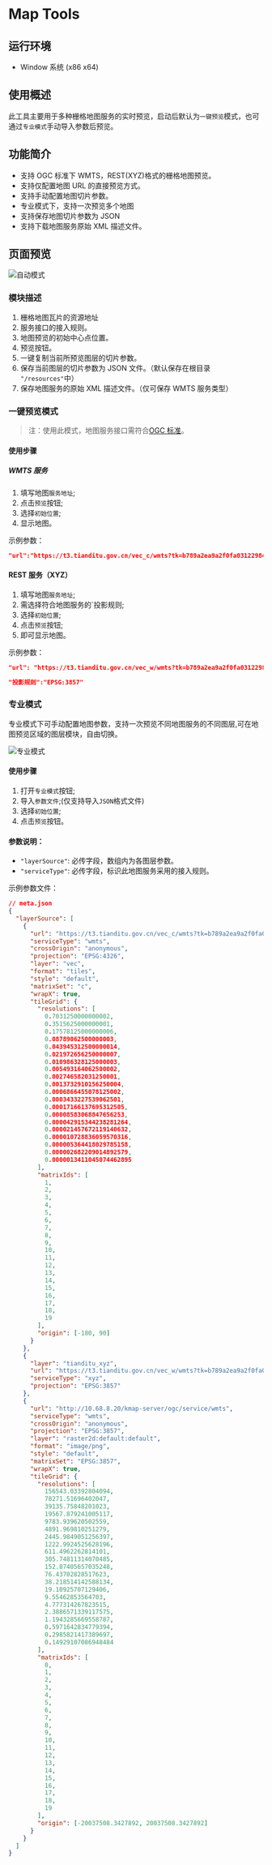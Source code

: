 # Map Tools

## 运行环境

- Window 系统 (x86 x64)

## 使用概述

此工具主要用于多种栅格地图服务的实时预览，启动后默认为`一键预览`模式，也可通过`专业模式`手动导入参数后预览。

## 功能简介

- 支持 OGC 标准下 WMTS，REST(XYZ)格式的栅格地图预览。
- 支持仅配置地图 URL 的直接预览方式。
- 支持手动配置地图切片参数。
- 专业模式下，支持一次预览多个地图
- 支持保存地图切片参数为 JSON
- 支持下载地图服务原始 XML 描述文件。

## 页面预览

![自动模式](./docs/images/automode.png)

### 模块描述

1. 栅格地图瓦片的资源地址
2. 服务接口的接入规则。
3. 地图预览的初始中心点位置。
4. 预览按钮。
5. 一键复制当前所预览图层的切片参数。
6. 保存当前图层的切片参数为 JSON 文件。（默认保存在根目录 `"/resources"`中）
7. 保存地图服务的原始 XML 描述文件。（仅可保存 WMTS 服务类型）

### 一键预览模式

> 注：使用此模式，地图服务接口需符合[OGC 标准](https://docs.opengeospatial.org/is/13-082r2/13-082r2.html)。

#### 使用步骤

##### WMTS 服务

1. 填写地图`服务地址`;
2. 点击`预览`按钮;
3. 选择`初始位置`;
4. 显示地图。

示例参数：

```json
"url":"https://t3.tianditu.gov.cn/vec_c/wmts?tk=b789a2ea9a2f0fa03122984062eb1f35"
```

#### REST 服务（XYZ）

1. 填写地图`服务地址`;
2. 需选择符合地图服务的`投影规则;
3. 选择`初始位置`;
4. 点击`预览`按钮;
5. 即可显示地图。

示例参数：

```json
"url": "https://t3.tianditu.gov.cn/vec_w/wmts?tk=b789a2ea9a2f0fa03122984062eb1f35&service=WMTS&version=1.0.0&request=GetTile&layer=vec&format=tiles&style=default&tileMatrixSet=w&tileMatrix={z}&tileRow={y}&tileCol={x}",

"投影规则":"EPSG:3857"

```

### 专业模式

专业模式下可手动配置地图参数，支持一次预览不同地图服务的不同图层,可在地图预览区域的图层模块，自由切换。

![专业模式](./docs/images/manualmode.png)

#### 使用步骤

1. 打开`专业模式`按钮;
2. 导入`参数文件`;(仅支持导入`JSON`格式文件)
3. 选择`初始位置`;
4. 点击`预览`按钮。

#### 参数说明：

- `"layerSource"`: 必传字段，数组内为各图层参数。
- `"serviceType"`: 必传字段，标识此地图服务采用的接入规则。

示例参数文件：

```json
// meta.json
{
  "layerSource": [
    {
      "url": "https://t3.tianditu.gov.cn/vec_c/wmts?tk=b789a2ea9a2f0fa03122984062eb1f35",
      "serviceType": "wmts",
      "crossOrigin": "anonymous",
      "projection": "EPSG:4326",
      "layer": "vec",
      "format": "tiles",
      "style": "default",
      "matrixSet": "c",
      "wrapX": true,
      "tileGrid": {
        "resolutions": [
          0.7031250000000002,
          0.3515625000000001,
          0.17578125000000006,
          0.08789062500000003,
          0.043945312500000014,
          0.021972656250000007,
          0.010986328125000003,
          0.005493164062500002,
          0.002746582031250001,
          0.0013732910156250004,
          0.0006866455078125002,
          0.0003433227539062501,
          0.00017166137695312505,
          0.00008583068847656253,
          0.000042915344238281264,
          0.000021457672119140632,
          0.000010728836059570316,
          0.000005364418029785158,
          0.000002682209014892579,
          0.0000013411045074462895
        ],
        "matrixIds": [
          1,
          2,
          3,
          4,
          5,
          6,
          7,
          8,
          9,
          10,
          11,
          12,
          13,
          14,
          15,
          16,
          17,
          18,
          19
        ],
        "origin": [-180, 90]
      }
    },
    {
      "layer": "tianditu_xyz",
      "url": "https://t3.tianditu.gov.cn/vec_w/wmts?tk=b789a2ea9a2f0fa03122984062eb1f35&service=WMTS&version=1.0.0&request=GetTile&layer=vec&format=tiles&style=default&tileMatrixSet=w&tileMatrix={z}&tileRow={y}&tileCol={x}",
      "serviceType": "xyz",
      "projection": "EPSG:3857"
    },
    {
      "url": "http://10.68.8.20/kmap-server/ogc/service/wmts",
      "serviceType": "wmts",
      "crossOrigin": "anonymous",
      "projection": "EPSG:3857",
      "layer": "raster2d:default:default",
      "format": "image/png",
      "style": "default",
      "matrixSet": "EPSG:3857",
      "wrapX": true,
      "tileGrid": {
        "resolutions": [
          156543.03392804094,
          78271.51696402047,
          39135.75848201023,
          19567.879241005117,
          9783.939620502559,
          4891.969810251279,
          2445.9849051256397,
          1222.9924525628196,
          611.4962262814101,
          305.74811314070485,
          152.87405657035248,
          76.43702828517623,
          38.218514142588134,
          19.10925707129406,
          9.55462853564703,
          4.777314267823515,
          2.3886571339117575,
          1.1943285669558787,
          0.5971642834779394,
          0.2985821417389697,
          0.14929107086948484
        ],
        "matrixIds": [
          0,
          1,
          2,
          3,
          4,
          5,
          6,
          7,
          8,
          9,
          10,
          11,
          12,
          13,
          14,
          15,
          16,
          17,
          18,
          19
        ],
        "origin": [-20037508.3427892, 20037508.3427892]
      }
    }
  ]
}
```

